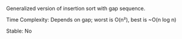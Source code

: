 Generalized version of insertion sort with gap sequence.

Time Complexity: Depends on gap; worst is O(n²), best is ~O(n log n)

Stable: No
